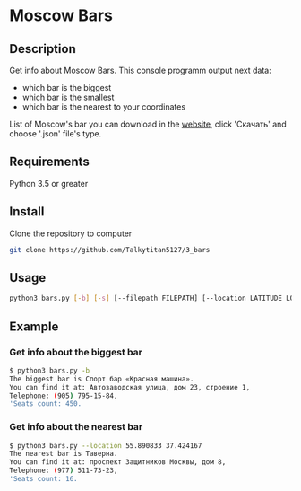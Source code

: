 # Moscow Bars

## Description

Get info about Moscow Bars. This console programm output next data:

* which bar is the biggest
* which bar is the smallest
* which bar is the nearest to your coordinates

List of Moscow's bar you can download in the [website](https://data.mos.ru/opendata/7710881420-bary), click 'Скачать'
and choose '.json' file's type.

## Requirements

Python 3.5 or greater

## Install

Clone the repository to computer

```bash
git clone https://github.com/Talkytitan5127/3_bars
```

## Usage

```bash
python3 bars.py [-b] [-s] [--filepath FILEPATH] [--location LATITUDE LONGITUDE]
```

## Example

### Get info about the biggest bar

```bash
$ python3 bars.py -b
The biggest bar is Спорт бар «Красная машина».
You can find it at: Автозаводская улица, дом 23, строение 1,
Telephone: (905) 795-15-84,
'Seats count: 450.

```

### Get info about the nearest bar

```bash
$ python3 bars.py --location 55.890833 37.424167
The nearest bar is Таверна.
You can find it at: проспект Защитников Москвы, дом 8,
Telephone: (977) 511-73-23,
'Seats count: 16.

```
